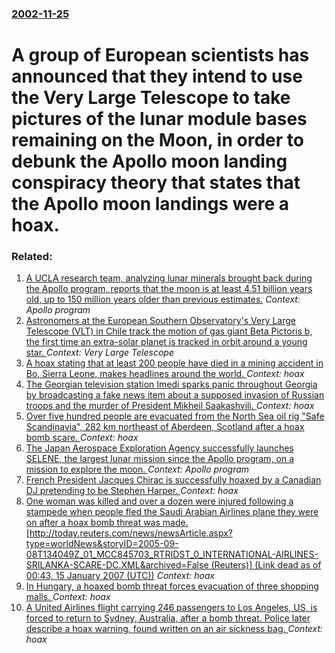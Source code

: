 ### [2002-11-25](/news/2002/11/25/index.md)

#  A group of European scientists has announced that they intend to use the Very Large Telescope to take pictures of the lunar module bases remaining on the Moon, in order to debunk the Apollo moon landing conspiracy theory that states that the Apollo moon landings were a hoax.




### Related:

1. [A UCLA research team, analyzing lunar minerals brought back during the Apollo program, reports that the moon is at least 4.51 billion years old, up to 150 million years older than previous estimates.](/news/2017/01/13/a-ucla-research-team-analyzing-lunar-minerals-brought-back-during-the-apollo-program-reports-that-the-moon-is-at-least-4-51-billion-years.md) _Context: Apollo program_
2. [Astronomers at the European Southern Observatory's Very Large Telescope (VLT) in Chile track the motion of gas giant Beta Pictoris b, the first time an extra-solar planet is tracked in orbit around a young star. ](/news/2010/06/11/astronomers-at-the-european-southern-observatory-s-very-large-telescope-vlt-in-chile-track-the-motion-of-gas-giant-beta-pictoris-b-the-fi.md) _Context: Very Large Telescope_
3. [A hoax stating that at least 200 people have died in a mining accident in Bo, Sierra Leone, makes headlines around the world. ](/news/2010/03/19/a-hoax-stating-that-at-least-200-people-have-died-in-a-mining-accident-in-bo-sierra-leone-makes-headlines-around-the-world.md) _Context: hoax_
4. [The Georgian television station Imedi sparks panic throughout Georgia by broadcasting a fake news item about a supposed invasion of Russian troops and the murder of President Mikheil Saakashvili. ](/news/2010/03/13/the-georgian-television-station-imedi-sparks-panic-throughout-georgia-by-broadcasting-a-fake-news-item-about-a-supposed-invasion-of-russian.md) _Context: hoax_
5. [ Over five hundred people are evacuated from the North Sea oil rig "Safe Scandinavia", 282 km northeast of Aberdeen, Scotland after a hoax bomb scare. ](/news/2008/02/10/over-five-hundred-people-are-evacuated-from-the-north-sea-oil-rig-safe-scandinavia-282-km-northeast-of-aberdeen-scotland-after-a-hoax-b.md) _Context: hoax_
6. [ The Japan Aerospace Exploration Agency successfully launches SELENE, the largest lunar mission since the Apollo program, on a mission to explore the moon. ](/news/2007/09/14/the-japan-aerospace-exploration-agency-successfully-launches-selene-the-largest-lunar-mission-since-the-apollo-program-on-a-mission-to-ex.md) _Context: Apollo program_
7. [ French President Jacques Chirac is successfully hoaxed by a Canadian DJ pretending to be Stephen Harper. ](/news/2006/01/27/french-president-jacques-chirac-is-successfully-hoaxed-by-a-canadian-dj-pretending-to-be-stephen-harper.md) _Context: hoax_
8. [ One woman was killed and over a dozen were injured following a stampede when people fled the Saudi Arabian Airlines plane they were on after a hoax bomb threat was made. [http://today.reuters.com/news/newsArticle.aspx?type=worldNews&storyID=2005-09-08T134049Z_01_MCC845703_RTRIDST_0_INTERNATIONAL-AIRLINES-SRILANKA-SCARE-DC.XML&archived=False (Reuters)] (Link dead as of 00:43, 15 January 2007 (UTC))](/news/2005/09/8/one-woman-was-killed-and-over-a-dozen-were-injured-following-a-stampede-when-people-fled-the-saudi-arabian-airlines-plane-they-were-on-afte.md) _Context: hoax_
9. [ In Hungary, a hoaxed bomb threat forces evacuation of three shopping malls. ](/news/2005/07/7/in-hungary-a-hoaxed-bomb-threat-forces-evacuation-of-three-shopping-malls.md) _Context: hoax_
10. [ A United Airlines flight carrying 246 passengers to Los Angeles, US, is forced to return to Sydney, Australia, after a bomb threat. Police later describe a hoax warning, found written on an air sickness bag. ](/news/2004/07/28/a-united-airlines-flight-carrying-246-passengers-to-los-angeles-us-is-forced-to-return-to-sydney-australia-after-a-bomb-threat-police.md) _Context: hoax_
